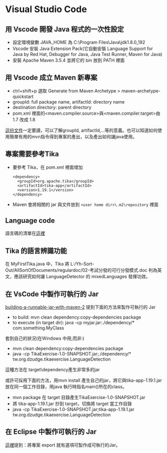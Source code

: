 # Visual Studio Code

## 用 Vscode 開發 Java 程式的一次性設定

* 設定環境變數 JAVA_HOME 為 C:\Program Files\Java\jdk1.8.0_192
* Vscode 安裝 Java Extension Pack(它自動安裝 Language Support for Java by Red Hat, Debugger for Java, Java Test Runner, Maven for Java)
* 安裝 Apache Maven 3.5.4 並將它的 bin 放到 PATH 裡面

## 用 Vscode 成立 Maven 新專案

* ctrl+shift+p 選取 Generate from Maven Archetype > maven-archetype-quickstart
* groupId: full package name, artifactId: directory name
* destination directory: parent directory
* pom.xml 裡面的<maven.compiler.source>與<maven.compiler.target>由 1.7 改成 1.8

[這份文件](https://maven.apache.org/guides/getting-started/maven-in-five-minutes.html)一定要讀，可以了解groupId, artifactId,...等的意義。也可以知道如何使用簡單有用的mvn指令得到專案的產出，以及產出如何讓java使用。

## 專案需要參考Tika

* 要參考 Tika，在 pom.xml 裡面增加
  
    ```code
    <dependency>
      <groupId>org.apache.tika</groupId>
      <artifactId>tika-app</artifactId>
      <version>1.19.1</version>
    </dependency>
    ```
* Maven 會將相關的 jar 與文件放到 `<user home dir>\.m2\repository` 裡面

## Language code

語言碼的清單在[這裡](https://en.wiktionary.org/wiki/Index:All_languages)

## Tika 的語言辨識功能

在 MyFirstTika.java 中，Tika 將 L:/Yh-Sort-Out/AllSortOfDocuments/regulardoc/02-考試分發的可行分發模式.doc 判為英文，應該研究如何讓 LanguageDetector 的 mixedLanguages 發揮功效。

## 在 VsCode 中製作可執行的 Jar

[building-a-runnable-jar-with-maven-2](https://stackoverflow.com/questions/2022032/building-a-runnable-jar-with-maven-2) 提到下面的方法來製作可執行的 Jar

* to build: mvn clean dependency:copy-dependencies package
* to execute (in target dir): java -cp myjar.jar:./dependency/* com.something.MyClass

套到自己的狀況(在Windows 中用;而非:)

* mvn clean dependency:copy-dependencies package
* java -cp TikaExercise-1.0-SNAPSHOT.jar;./dependency/* tw.org.dzudge.tikaexercise.LanguageDetection

這種方法在 target\dependency產生非常多的jar

或許可採用下面的方法，用mvn install 產生自己的jar，將它與tika-app-1.19.1.jar放在同一個工作目錄，用java 執行時指名main()所在的class。

* mvn package 在 target 目錄產生TikaExercise-1.0-SNAPSHOT.jar
* 將 tika-app-1.19.1.jar 抄到 target，切換將 target 當工作目錄
* java -cp TikaExercise-1.0-SNAPSHOT.jar;tika-app-1.19.1.jar tw.org.dzudge.tikaexercise.LanguageDetection

## 在 Eclipse 中製作可執行的 Jar

[這裡](https://stackoverflow.com/questions/11033603/how-to-create-a-jar-with-external-libraries-included-in-eclipse)提到：將專案 export 就有選項可製作成可執行的Jar。
